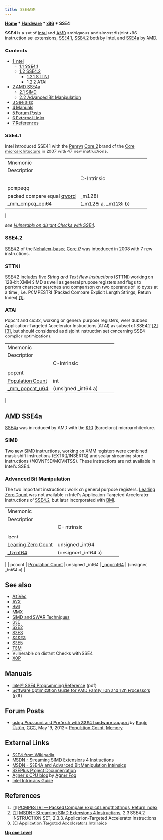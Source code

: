 ```yaml
---
title: SSE4ABM
---
```

**[Home](Home "Home") \* [Hardware](Hardware "Hardware") \* [x86](X86 "X86") \* SSE4**


**SSE4** is a set of [Intel](Intel "Intel") and [AMD](AMD "AMD") ambiguous and almost disjoint x86 instruction set extensions, [SSE4.1](https://en.wikipedia.org/wiki/SSE4#SSE4.1), [SSE4.2](https://en.wikipedia.org/wiki/SSE4#SSE4.2) both by Intel, and [SSE4a](https://en.wikipedia.org/wiki/SSE4#SSE4a) by AMD. 



### Contents


* [1 Intel](#intel)
	+ [1.1 SSE4.1](#sse4.1)
	+ [1.2 SSE4.2](#sse4.2)
		- [1.2.1 STTNI](#sttni)
		- [1.2.2 ATAI](#atai)
* [2 AMD SSE4a](#amd-sse4a)
	+ [2.1 SIMD](#simd)
	+ [2.2 Advanced Bit Manipulation](#advanced-bit-manipulation)
* [3 See also](#see-also)
* [4 Manuals](#manuals)
* [5 Forum Posts](#forum-posts)
* [6 External Links](#external-links)
* [7 References](#references)






### SSE4.1


Intel introduced SSE4.1 with the [Penryn](https://en.wikipedia.org/wiki/Penryn_%28microarchitecture%29#Penryn) [Core 2](https://en.wikipedia.org/wiki/Intel_Core_2) brand of the [Core microarchitecture](https://en.wikipedia.org/wiki/Core_%28microarchitecture%29) in 2007 with 47 new instructions. 





|  |  |  |  |  |
| --- | --- | --- | --- | --- |
|  Mnemonic
 |  Description
 |  |  C-Intrinsic
 |  |
|  pcmpeqq
 |  packed compare equal [qword](Quad_Word "Quad Word") |  \_m128i
 | [\_mm\_cmpeq\_epi64](http://msdn.microsoft.com/en-us/library/bb513998.aspx) |  (\_m128i a, \_m128i b)
 |


*see [Vulnerable on distant Checks with SSE4](King_Pattern#SSE4 "King Pattern").*



### SSE4.2


[SSE4.2](https://en.wikipedia.org/wiki/SSE4#SSE4.2) of the [Nehalem-based](https://en.wikipedia.org/wiki/Nehalem_%28microarchitecture%29) [Core i7](https://en.wikipedia.org/wiki/Intel_Core_i7) was introduced in 2008 with 7 new instructions.



### STTNI


SSE4.2 includes five *String and Text New Instructions* (STTNI) working on 128-bit XMM SIMD as well as general prupose registers and flags to perform character searches and comparison on two operands of 16 bytes at a time , i.e. PCMPESTRI (Packed Compare Explicit Length Strings, Return Index) <a id="cite-note-1" href="#cite-ref-1">[1]</a>.



### ATAI


Popcnt and crc32, working on general purpose registers, were dubbed Application-Targeted Accelerator Instructions (ATAI) as subset of SSE4.2 <a id="cite-note-2" href="#cite-ref-2">[2]</a> <a id="cite-note-3" href="#cite-ref-3">[3]</a>, but should considered as disjoint instruction set concerning SSE4 compiler optimizations.





|  |  |  |  |  |
| --- | --- | --- | --- | --- |
|  Mnemonic
 |  Description
 |  |  C-Intrinsic
 |  |
|  popcnt
 | [Population Count](Population_Count "Population Count") |  int
 | [\_mm\_popcnt\_u64](http://msdn.microsoft.com/en-us/library/bb531475.aspx) |  (unsigned \_int64 a)
 |






## AMD SSE4a


[SSE4a](https://en.wikipedia.org/wiki/SSE4#SSE4a) was introduced by AMD with the [K10](https://en.wikipedia.org/wiki/AMD_K10) (Barcelona) microarchitecture. 



### SIMD


Two new SIMD instructions, working on XMM registers were combined mask-shift instructions (EXTRQ/INSERTQ) and scalar streaming store instructions (MOVNTSD/MOVNTSS). These instructions are not available in Intel's SSE4.




### Advanced Bit Manipulation


The two important instructions work on general purpose registers. [Leading Zero Count](BitScan#LeadingZeroCount "BitScan") was not available in Intel's Application-Targeted Accelerator Instructions of [SSE4.2](#sse4.2), but later incorporated with [BMI](BMI1#LZCNT "BMI1").





|  |  |  |  |  |
| --- | --- | --- | --- | --- |
|  Mnemonic
 |  Description
 |  |  C-Intrinsic
 |  |
|  lzcnt
 | [Leading Zero Count](BitScan#LeadingZeroCount "BitScan") |  unsigned \_int64
 | [\_lzcnt64](http://msdn.microsoft.com/en-us/library/bb384809.aspx) |  (unsigned \_int64 a)
 |
|  popcnt
 | [Population Count](Population_Count "Population Count") |  unsigned \_int64
 | [\_popcnt64](http://msdn.microsoft.com/en-us/library/bb385231.aspx) |  (unsigned \_int64 a)
 |


## See also


* [AltiVec](AltiVec "AltiVec")
* [AVX](AVX "AVX")
* [BMI](BMI1 "BMI1")
* [MMX](MMX "MMX")
* [SIMD and SWAR Techniques](SIMD_and_SWAR_Techniques "SIMD and SWAR Techniques")
* [SSE](SSE "SSE")
* [SSE2](SSE2 "SSE2")
* [SSE3](SSE3 "SSE3")
* [SSSE3](SSSE3 "SSSE3")
* [SSE5](SSE5 "SSE5")
* [TBM](TBM "TBM")
* [Vulnerable on distant Checks with SSE4](King_Pattern#SSE4 "King Pattern")
* [XOP](XOP "XOP")


## Manuals


* [Intel® SSE4 Programming Reference](http://www.info.univ-angers.fr/~richer/ens/l3info/ao/intel_sse4.pdf) (pdf)
* [Software Optimization Guide for AMD Family 10h and 12h Processors](https://support.amd.com/techdocs/40546.pdf) (pdf)


## Forum Posts


* [using Popcount and Prefetch with SSE4 hardware support](http://www.talkchess.com/forum/viewtopic.php?t=43771) by [Engin Üstün](Engin_%C3%9Cst%C3%BCn "Engin Üstün"), [CCC](CCC "CCC"), May 19, 2012 » [Population Count](Population_Count "Population Count"), [Memory](Memory "Memory")


## External Links


* [SSE4 from Wikipedia](https://en.wikipedia.org/wiki/SSE4)
* [MSDN - Streaming SIMD Extensions 4 Instructions](http://msdn.microsoft.com/en-us/library/bb892950.aspx)
* [MSDN - SSE4A and Advanced Bit Manipulation Intrinsics](http://msdn.microsoft.com/en-us/library/bb892945.aspx)
* [SSEPlus Project Documentation](http://sseplus.sourceforge.net/index.html)
* [Agner`s CPU blog](http://www.agner.org/optimize/blog/) by [Agner Fog](http://www.agner.org/)
* [Intel Intrinsics Guide](http://software.intel.com/sites/landingpage/IntrinsicsGuide/)


## References


1. <a id="cite-ref-1" href="#cite-note-1">[1]</a> [PCMPESTRI — Packed Compare Explicit Length Strings, Return Index](http://www.felixcloutier.com/x86/PCMPESTRI.html)
2. <a id="cite-ref-2" href="#cite-note-2">[2]</a> [MSDN - Streaming SIMD Extensions 4 Instructions](http://msdn.microsoft.com/en-us/library/bb892950.aspx), 2.3 SSE4.2 INSTRUCTION SET, 2.3.3. Application-Targeted Accelerator Instructions
3. <a id="cite-ref-3" href="#cite-note-3">[3]</a> [Application Targeted Accelerators Intrinsics](https://software.intel.com/en-us/node/524195)

**[Up one Level](X86 "X86")**







 
